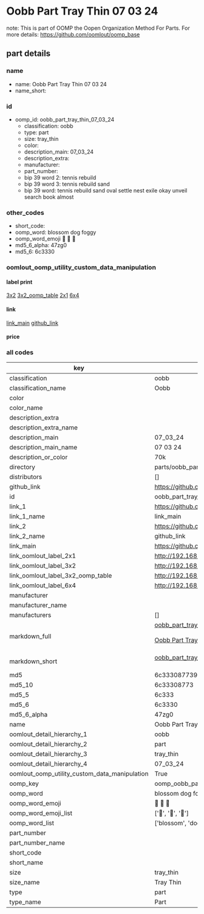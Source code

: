 # Oobb Part Tray Thin 07 03 24  

note: This is part of OOMP the Oopen Organization Method For Parts. For more details: https://github.com/oomlout/oomp_base

##  part details





### name
* name: Oobb Part Tray Thin 07 03 24
* name_short: 
### id
* oomp_id: oobb_part_tray_thin_07_03_24
  * classification: oobb
  * type: part
  * size: tray_thin
  * color: 
  * description_main: 07_03_24
  * description_extra: 
  * manufacturer: 
  * part_number: 
  * bip 39 word 2: tennis rebuild
  * bip 39 word 3: tennis rebuild sand
  * bip 39 word: tennis rebuild sand oval settle nest exile okay unveil search book almost

### other_codes
* short_code: 
* oomp_word: blossom dog foggy
* oomp_word_emoji :blossom: :dog: :foggy:
* md5_6_alpha: 47zg0
* md5_6: 6c3330






### oomlout_oomp_utility_custom_data_manipulation
#### label print
[3x2](http://192.168.1.245:1112/?label=oomp%2047zg0)
[3x2_oomp_table](http://192.168.1.107:1112/?label=oomp%2047zg0)
[2x1](http://192.168.1.242:1112/?label=oomp%2047zg0)
[6x4](http://192.168.1.55:1112/?label=oomp%2047zg0)    

#### link

[link_main](https://github.com/oomlout/oomlout_oomp_current_version_messy/tree/main/parts/oobb_part_tray_thin_07_03_24) [github_link](https://github.com/oomlout/oomlout_oomp_part_src/tree/main/parts/oobb_part_tray_thin_07_03_24)                             

#### price







### all codes 
| key | value |  
| --- | --- |  
| classification | oobb |  
| classification_name | Oobb |  
| color |  |  
| color_name |  |  
| description_extra |  |  
| description_extra_name |  |  
| description_main | 07_03_24 |  
| description_main_name | 07 03 24 |  
| description_or_color | 70k |  
| directory | parts/oobb_part_tray_thin_07_03_24 |  
| distributors | [] |  
| github_link | https://github.com/oomlout/oomlout_oomp_part_src/tree/main/parts/oobb_part_tray_thin_07_03_24 |  
| id | oobb_part_tray_thin_07_03_24 |  
| link_1 | https://github.com/oomlout/oomlout_oomp_current_version_messy/tree/main/parts/oobb_part_tray_thin_07_03_24 |  
| link_1_name | link_main |  
| link_2 | https://github.com/oomlout/oomlout_oomp_part_src/tree/main/parts/oobb_part_tray_thin_07_03_24 |  
| link_2_name | github_link |  
| link_main | https://github.com/oomlout/oomlout_oomp_current_version_messy/tree/main/parts/oobb_part_tray_thin_07_03_24 |  
| link_oomlout_label_2x1 | http://192.168.1.242:1112/?label=oomp%2047zg0 |  
| link_oomlout_label_3x2 | http://192.168.1.245:1112/?label=oomp%2047zg0 |  
| link_oomlout_label_3x2_oomp_table | http://192.168.1.107:1112/?label=oomp%2047zg0 |  
| link_oomlout_label_6x4 | http://192.168.1.55:1112/?label=oomp%2047zg0 |  
| manufacturer |  |  
| manufacturer_name |  |  
| manufacturers | [] |  
| markdown_full | [oobb_part_tray_thin_07_03_24](https://github.com/oomlout/oomlout_oomp_current_version_messy/tree/main/parts/oobb_part_tray_thin_07_03_24)<br>[](https://github.com/oomlout/oomlout_oomp_current_version_messy/tree/main/parts/oobb_part_tray_thin_07_03_24)<br>[Oobb Part Tray Thin 07 03 24](https://github.com/oomlout/oomlout_oomp_current_version_messy/tree/main/parts/oobb_part_tray_thin_07_03_24)<br><br> |  
| markdown_short | [oobb_part_tray_thin_07_03_24](https://github.com/oomlout/oomlout_oomp_current_version_messy/tree/main/parts/oobb_part_tray_thin_07_03_24)<br><br> |  
| md5 | 6c3330877399e9f6526239db7e6cd6f9 |  
| md5_10 | 6c33308773 |  
| md5_5 | 6c333 |  
| md5_6 | 6c3330 |  
| md5_6_alpha | 47zg0 |  
| name | Oobb Part Tray Thin 07 03 24 |  
| oomlout_detail_hierarchy_1 | oobb |  
| oomlout_detail_hierarchy_2 | part |  
| oomlout_detail_hierarchy_3 | tray_thin |  
| oomlout_detail_hierarchy_4 | 07_03_24 |  
| oomlout_oomp_utility_custom_data_manipulation | True |  
| oomp_key | oomp_oobb_part_tray_thin_07_03_24 |  
| oomp_word | blossom dog foggy |  
| oomp_word_emoji | :blossom: :dog: :foggy: |  
| oomp_word_emoji_list | [':blossom:', ':dog:', ':foggy:'] |  
| oomp_word_list | ['blossom', 'dog', 'foggy'] |  
| part_number |  |  
| part_number_name |  |  
| short_code |  |  
| short_name |  |  
| size | tray_thin |  
| size_name | Tray Thin |  
| type | part |  
| type_name | Part |  
